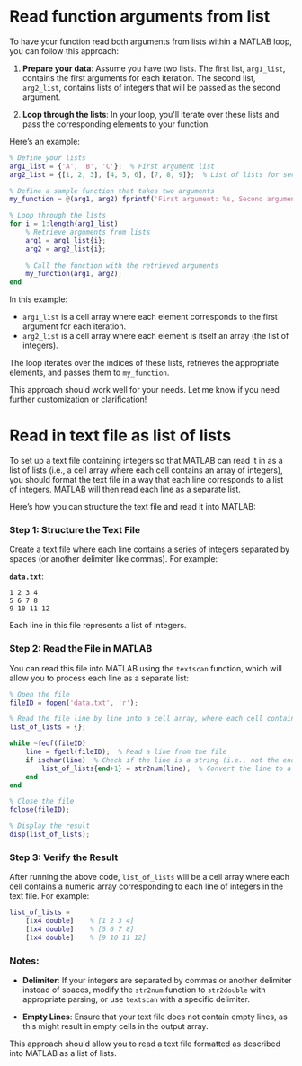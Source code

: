 # Read function arguments from list

To have your function read both arguments from lists within a MATLAB loop, you can follow this approach:

1. **Prepare your data**: Assume you have two lists. The first list, `arg1_list`, contains the first arguments for each iteration. The second list, `arg2_list`, contains lists of integers that will be passed as the second argument.

2. **Loop through the lists**: In your loop, you'll iterate over these lists and pass the corresponding elements to your function.

Here’s an example:

```matlab
% Define your lists
arg1_list = {'A', 'B', 'C'};  % First argument list
arg2_list = {[1, 2, 3], [4, 5, 6], [7, 8, 9]};  % List of lists for second argument

% Define a sample function that takes two arguments
my_function = @(arg1, arg2) fprintf('First argument: %s, Second argument: %s\n', arg1, mat2str(arg2));

% Loop through the lists
for i = 1:length(arg1_list)
    % Retrieve arguments from lists
    arg1 = arg1_list{i};
    arg2 = arg2_list{i};
    
    % Call the function with the retrieved arguments
    my_function(arg1, arg2);
end
```

In this example:

- `arg1_list` is a cell array where each element corresponds to the first argument for each iteration.
- `arg2_list` is a cell array where each element is itself an array (the list of integers).

The loop iterates over the indices of these lists, retrieves the appropriate elements, and passes them to `my_function`.

This approach should work well for your needs. Let me know if you need further customization or clarification!

# Read in text file as list of lists

To set up a text file containing integers so that MATLAB can read it in as a list of lists (i.e., a cell array where each cell contains an array of integers), you should format the text file in a way that each line corresponds to a list of integers. MATLAB will then read each line as a separate list.

Here’s how you can structure the text file and read it into MATLAB:

### Step 1: Structure the Text File

Create a text file where each line contains a series of integers separated by spaces (or another delimiter like commas). For example:

**`data.txt`**:
```
1 2 3 4
5 6 7 8
9 10 11 12
```

Each line in this file represents a list of integers.

### Step 2: Read the File in MATLAB

You can read this file into MATLAB using the `textscan` function, which will allow you to process each line as a separate list:

```matlab
% Open the file
fileID = fopen('data.txt', 'r');

% Read the file line by line into a cell array, where each cell contains a numeric array
list_of_lists = {};

while ~feof(fileID)
    line = fgetl(fileID);  % Read a line from the file
    if ischar(line)  % Check if the line is a string (i.e., not the end of the file)
        list_of_lists{end+1} = str2num(line);  % Convert the line to a numeric array and store it in the cell array
    end
end

% Close the file
fclose(fileID);

% Display the result
disp(list_of_lists);
```

### Step 3: Verify the Result

After running the above code, `list_of_lists` will be a cell array where each cell contains a numeric array corresponding to each line of integers in the text file. For example:

```matlab
list_of_lists =
    [1x4 double]    % [1 2 3 4]
    [1x4 double]    % [5 6 7 8]
    [1x4 double]    % [9 10 11 12]
```

### Notes:

- **Delimiter**: If your integers are separated by commas or another delimiter instead of spaces, modify the `str2num` function to `str2double` with appropriate parsing, or use `textscan` with a specific delimiter.
  
- **Empty Lines**: Ensure that your text file does not contain empty lines, as this might result in empty cells in the output array.

This approach should allow you to read a text file formatted as described into MATLAB as a list of lists.